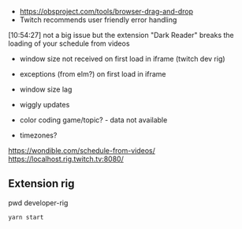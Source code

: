 - https://obsproject.com/tools/browser-drag-and-drop
- Twitch recommends user friendly error handling

[10:54:27] <wtfblub> not a big issue but the extension "Dark Reader" breaks the loading of your schedule from videos


- window size not received on first load in iframe (twitch dev rig)
- exceptions (from elm?) on first load in iframe

- window size lag

- wiggly updates
- color coding game/topic? - data not available
- timezones?

https://wondible.com/schedule-from-videos/
https://localhost.rig.twitch.tv:8080/

## Extension rig

pwd developer-rig

`yarn start`
